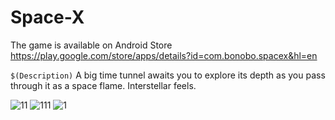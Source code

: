 # Space-X
The game is available on Android Store
https://play.google.com/store/apps/details?id=com.bonobo.spacex&hl=en

`$(Description)` A big time tunnel awaits you to explore its depth as you pass through it as a space flame. Interstellar feels.


![11](https://user-images.githubusercontent.com/32539405/31584357-71b0c4d6-b1ca-11e7-8922-20488aff9d1c.png)
![111](https://user-images.githubusercontent.com/32539405/31584358-71e170b8-b1ca-11e7-9d9e-998462df54c6.png)
![1](https://user-images.githubusercontent.com/32539405/31584359-729d0ba2-b1ca-11e7-9bb0-1759385adffc.png)

